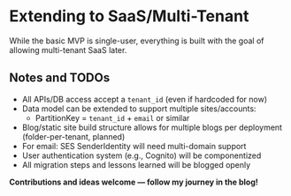 # Extending to SaaS/Multi-Tenant

While the basic MVP is single-user, everything is built with the goal of allowing multi-tenant SaaS later.

## Notes and TODOs

- All APIs/DB access accept a `tenant_id` (even if hardcoded for now)
- Data model can be extended to support multiple sites/accounts:
  - PartitionKey = `tenant_id` + `email` or similar
- Blog/static site build structure allows for multiple blogs per deployment (folder-per-tenant, planned)
- For email: SES SenderIdentity will need multi-domain support
- User authentication system (e.g., Cognito) will be componentized
- All migration steps and lessons learned will be blogged openly

**Contributions and ideas welcome — follow my journey in the blog!**
